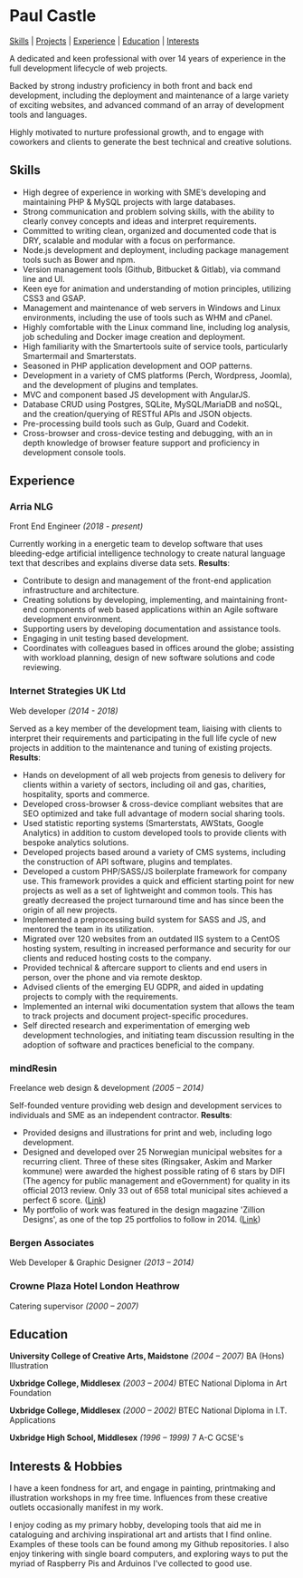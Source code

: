 # Paul Castle

[Skills](#skills) | [Projects](Projects.md) | [Experience](#experience) | [Education](#education) | [Interests](#interests--hobbies)

A dedicated and keen professional with over 14 years of experience in the full development lifecycle of web projects.

Backed by strong industry proficiency in both front and back end development, including the deployment and maintenance of a large variety of exciting websites, and advanced command of an array of development tools and languages.

Highly motivated to nurture professional growth, and to engage with coworkers and clients to generate the best technical and creative solutions.


## Skills
- High degree of experience in working with SME’s developing and maintaining PHP & MySQL projects with large databases.
- Strong communication and problem solving skills, with the ability to clearly convey concepts and ideas and interpret requirements.
- Committed to writing clean, organized and documented code that is DRY, scalable and modular with a focus on performance.
- Node.js development and deployment, including package management tools such as Bower and npm.
- Version management tools (Github, Bitbucket & Gitlab), via command line and UI.
- Keen eye for animation and understanding of motion principles, utilizing CSS3 and GSAP.
- Management and maintenance of web servers in Windows and Linux environments, including the use of tools such as WHM and cPanel.
- Highly comfortable with the Linux command line, including log analysis, job scheduling and Docker image creation and deployment.
- High familiarity with the Smartertools suite of service tools, particularly Smartermail and Smarterstats.
- Seasoned in PHP application development and OOP patterns.
- Development in a variety of CMS platforms (Perch, Wordpress, Joomla), and the development of plugins and templates.
- MVC and component based JS development with AngularJS.
- Database CRUD using Postgres, SQLite, MySQL/MariaDB and noSQL, and the creation/querying of RESTful APIs and JSON objects.
- Pre-processing build tools such as Gulp, Guard and Codekit.
- Cross-browser and cross-device testing and debugging, with an in depth knowledge of browser feature support and proficiency in development console tools.


## Experience
### Arria NLG
Front End Engineer _(2018 - present)_

Currently working in a energetic team to develop software that uses bleeding-edge artificial intelligence technology to create natural language text that describes and explains diverse data sets. **Results**:

- Contribute to design and management of the front-end application infrastructure and architecture.
- Creating solutions by developing, implementing, and maintaining front-end components of web based applications within an Agile software development environment.
- Supporting users by developing documentation and assistance tools.
- Engaging in unit testing based development.
- Coordinates with colleagues based in offices around the globe; assisting with workload planning, design of new software solutions and code reviewing.

### Internet Strategies UK Ltd
Web developer _(2014 - 2018)_

Served as a key member of the development team, liaising with clients to interpret their requirements and participating in the full life cycle of new projects in addition to the maintenance and tuning of existing projects. **Results**:

- Hands on development of all web projects from genesis to delivery for clients within a variety of sectors, including oil and gas, charities, hospitality, sports and commerce.
- Developed cross-browser & cross-device compliant websites that are SEO optimized and take full advantage of modern social sharing tools.
- Used statistic reporting systems (Smarterstats, AWStats, Google Analytics) in addition to custom developed tools to provide clients with bespoke analytics solutions.
- Developed projects based around a variety of CMS systems, including the construction of API software, plugins and templates.
- Developed a custom PHP/SASS/JS boilerplate framework for company use. This framework provides a quick and efficient starting point for new projects as well as a set of lightweight and common tools. This has greatly decreased the project turnaround time and has since been the origin of all new projects.
- Implemented a preprocessing build system for SASS and JS, and mentored the team in its utilization.
- Migrated over 120 websites from an outdated IIS system to a CentOS hosting system, resulting in increased performance and security for our clients and reduced hosting costs to the company.
- Provided technical & aftercare support to clients and end users in person, over the phone and via remote desktop.
- Advised clients of the emerging EU GDPR, and aided in updating projects to comply with the requirements.
- Implemented an internal wiki documentation system that allows the team to track projects and document project-specific procedures.
- Self directed research and experimentation of emerging web development technologies, and initiating team discussion resulting in the adoption of software and practices beneficial to the company.


### mindResin
Freelance web design & development _(2005 – 2014)_

Self-founded venture providing web design and development services to individuals and SME as an independent contractor. **Results**:

- Provided designs and illustrations for print and web, including logo development.
- Designed and developed over 25 Norwegian municipal websites for a recurring client. Three of these sites  (Ringsaker, Askim and Marker kommune) were awarded the highest possible rating of 6 stars by DIFI (The agency for public management and eGovernment) for quality in its official 2013 review. Only 33 out of 658 total municipal sites achieved a perfect 6 score. ([Link](http://kvalitet.difi.no/resultat))
- My portfolio of work was featured in the design magazine 'Zillion Designs', as one of the top 25 portfolios to follow in 2014. ([Link](http://www.zilliondesigns.com/blog/top-25-designer-portfolios-to-follow-in-2014/))


### Bergen Associates
Web Developer & Graphic Designer _(2013 – 2014)_


### Crowne Plaza Hotel London Heathrow 
Catering supervisor _(2000 – 2007)_


## Education
**University College of Creative Arts, Maidstone** _(2004 – 2007)_
BA (Hons) Illustration

**Uxbridge College, Middlesex** _(2003 – 2004)_
BTEC National Diploma in Art Foundation

**Uxbridge College, Middlesex** _(2000 – 2002)_
BTEC National Diploma in I.T. Applications

**Uxbridge High School, Middlesex** _(1996 – 1999)_
7 A-C GCSE's


## Interests & Hobbies
I have a keen fondness for art, and engage in painting, printmaking and illustration workshops in my free time. Influences from these creative outlets occasionally manifest in my work.

I enjoy coding as my primary hobby, developing tools that aid me in cataloguing and archiving inspirational art and artists that I find online. Examples of these tools can be found among my Github repositories. I also enjoy tinkering with single board computers, and exploring ways to put the myriad of Raspberry Pis and Arduinos I've collected to good use.
